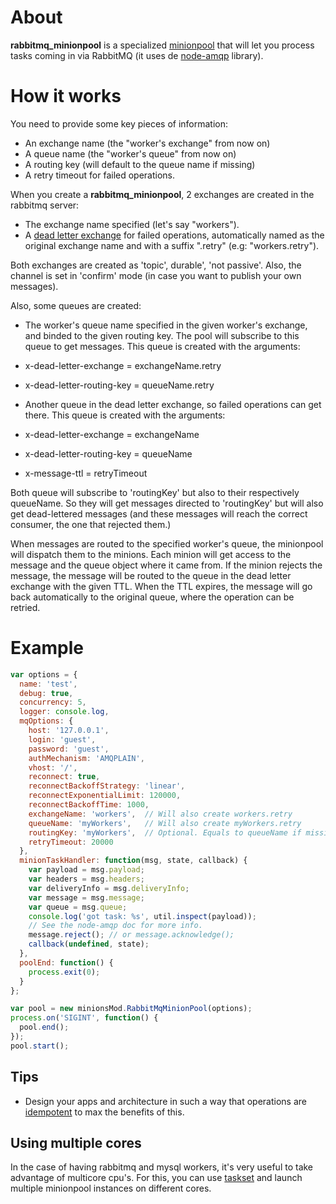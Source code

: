 # About

**rabbitmq_minionpool** is a specialized [minionpool](https://github.com/marcelog/minionpool) that will let you process tasks coming in
via RabbitMQ (it uses de [node-amqp](https://github.com/postwait/node-amqp) library).

# How it works
You need to provide some key pieces of information:
 * An exchange name (the "worker's exchange" from now on)
 * A queue name (the "worker's queue" from now on)
 * A routing key (will default to the queue name if missing)
 * A retry timeout for failed operations.

When you create a **rabbitmq_minionpool**, 2 exchanges are created in the
rabbitmq server:
 * The exchange name specified (let's say "workers").
 * A [dead letter exchange](http://www.rabbitmq.com/dlx.html) for failed operations, 
 automatically named as the original exchange name and with a suffix ".retry"
 (e.g: "workers.retry").

Both exchanges are created as 'topic', durable', 'not passive'. Also, the channel is
set in 'confirm' mode (in case you want to publish your own messages).

Also, some queues are created:
 * The worker's queue name specified in the given worker's exchange, and binded
 to the given routing key. The pool will subscribe to this queue to get messages.
 This queue is created with the arguments:
  * x-dead-letter-exchange = exchangeName.retry
  * x-dead-letter-routing-key = queueName.retry

 * Another queue in the dead letter exchange, so failed operations can get
 there. This queue is created with the arguments:
  * x-dead-letter-exchange = exchangeName
  * x-dead-letter-routing-key = queueName
  * x-message-ttl = retryTimeout

Both queue will subscribe to 'routingKey' but also to their respectively queueName. So
they will get messages directed to 'routingKey' but will also get dead-lettered
messages (and these messages will reach the correct consumer, the one that 
rejected them.)

When messages are routed to the specified worker's queue, the minionpool will 
dispatch them to the minions. Each minion will get access to the message and the
queue object where it came from. If the minion rejects the message, the message
will be routed to the queue in the dead letter exchange with the given TTL. When
the TTL expires, the message will go back automatically to the original queue,
where the operation can be retried.

# Example

```js
var options = {
  name: 'test',
  debug: true,
  concurrency: 5,
  logger: console.log,
  mqOptions: {
    host: '127.0.0.1',
    login: 'guest',
    password: 'guest',
    authMechanism: 'AMQPLAIN',
    vhost: '/',
    reconnect: true,
    reconnectBackoffStrategy: 'linear',
    reconnectExponentialLimit: 120000,
    reconnectBackoffTime: 1000,
    exchangeName: 'workers',  // Will also create workers.retry
    queueName: 'myWorkers',   // Will also create myWorkers.retry
    routingKey: 'myWorkers',  // Optional. Equals to queueName if missing
    retryTimeout: 20000
  },
  minionTaskHandler: function(msg, state, callback) {
    var payload = msg.payload;
    var headers = msg.headers;
    var deliveryInfo = msg.deliveryInfo;
    var message = msg.message;
    var queue = msg.queue;
    console.log('got task: %s', util.inspect(payload));
    // See the node-amqp doc for more info.
    message.reject(); // or message.acknowledge();
    callback(undefined, state);
  },
  poolEnd: function() {
    process.exit(0);
  }
};

var pool = new minionsMod.RabbitMqMinionPool(options);
process.on('SIGINT', function() {
  pool.end();
});
pool.start();
```

## Tips
 * Design your apps and architecture in such a way that operations are [idempotent](http://en.wikipedia.org/wiki/Idempotence) to max the benefits of this.

## Using multiple cores

In the case of having rabbitmq and mysql workers, it's very useful to take advantage
of multicore cpu's. For this, you can use [taskset](http://linuxcommand.org/man_pages/taskset1.html)
and launch multiple minionpool instances on different cores.
